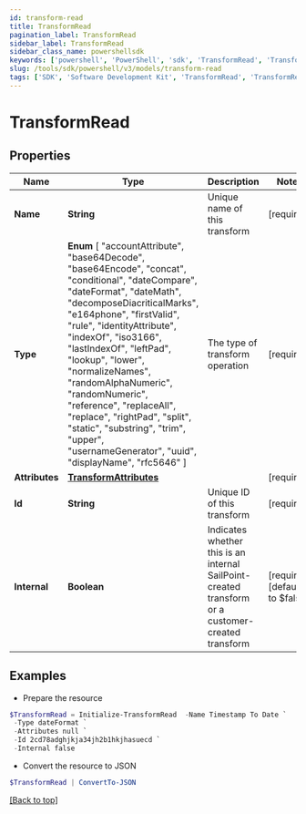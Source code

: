 ```yaml
---
id: transform-read
title: TransformRead
pagination_label: TransformRead
sidebar_label: TransformRead
sidebar_class_name: powershellsdk
keywords: ['powershell', 'PowerShell', 'sdk', 'TransformRead', 'TransformRead']
slug: /tools/sdk/powershell/v3/models/transform-read
tags: ['SDK', 'Software Development Kit', 'TransformRead', 'TransformRead']
---
```


# TransformRead

## Properties

| Name | Type | Description | Notes |
| --- | --- | --- | --- |
| **Name** | **String** | Unique name of this transform | [required] |
| **Type** | **Enum** [ "accountAttribute", "base64Decode", "base64Encode", "concat", "conditional", "dateCompare", "dateFormat", "dateMath", "decomposeDiacriticalMarks", "e164phone", "firstValid", "rule", "identityAttribute", "indexOf", "iso3166", "lastIndexOf", "leftPad", "lookup", "lower", "normalizeNames", "randomAlphaNumeric", "randomNumeric", "reference", "replaceAll", "replace", "rightPad", "split", "static", "substring", "trim", "upper", "usernameGenerator", "uuid", "displayName", "rfc5646" ] | The type of transform operation | [required] |
| **Attributes** | [**TransformAttributes**](transform-attributes) |  | [required] |
| **Id** | **String** | Unique ID of this transform | [required] |
| **Internal** | **Boolean** | Indicates whether this is an internal SailPoint-created transform or a customer-created transform | [required][default to $false] |

## Examples

- Prepare the resource

```powershell
$TransformRead = Initialize-TransformRead  -Name Timestamp To Date `
 -Type dateFormat `
 -Attributes null `
 -Id 2cd78adghjkja34jh2b1hkjhasuecd `
 -Internal false
```

- Convert the resource to JSON

```powershell
$TransformRead | ConvertTo-JSON
```

[[Back to top]](#)
